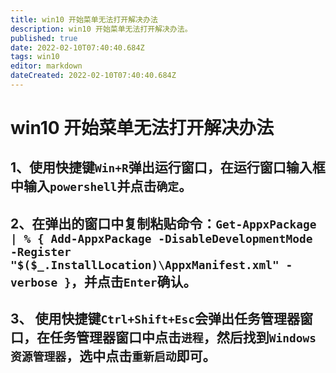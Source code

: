```yaml
---
title: win10 开始菜单无法打开解决办法
description: win10 开始菜单无法打开解决办法。
published: true
date: 2022-02-10T07:40:40.684Z
tags: win10
editor: markdown
dateCreated: 2022-02-10T07:40:40.684Z
---
```


# win10 开始菜单无法打开解决办法

## 1、使用快捷键`Win+R`弹出运行窗口，在运行窗口输入框中输入`powershell`并点击`确定`。

## 2、在弹出的窗口中复制粘贴命令：`Get-AppxPackage | % { Add-AppxPackage -DisableDevelopmentMode -Register "$($_.InstallLocation)\AppxManifest.xml" -verbose }`，并点击`Enter`确认。

## 3、 使用快捷键`Ctrl+Shift+Esc`会弹出任务管理器窗口，在任务管理器窗口中点击`进程`，然后找到`Windows资源管理器`，选中点击`重新启动`即可。

